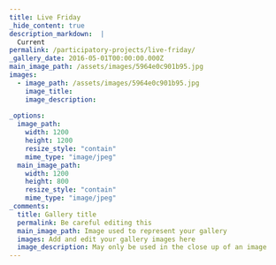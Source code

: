 ```yaml
---
title: Live Friday
_hide_content: true
description_markdown:  |
  Current
permalink: /participatory-projects/live-friday/
_gallery_date: 2016-05-01T00:00:00.000Z
main_image_path: /assets/images/5964e0c901b95.jpg
images:            
  - image_path: /assets/images/5964e0c901b95.jpg
    image_title: 
    image_description:   
          
_options:
  image_path:
    width: 1200
    height: 1200
    resize_style: "contain"
    mime_type: "image/jpeg"
  main_image_path:
    width: 1200
    height: 800
    resize_style: "contain"
    mime_type: "image/jpeg"
_comments:
  title: Gallery title
  permalink: Be careful editing this
  main_image_path: Image used to represent your gallery
  images: Add and edit your gallery images here
  image_description: May only be used in the close up of an image
---
```


